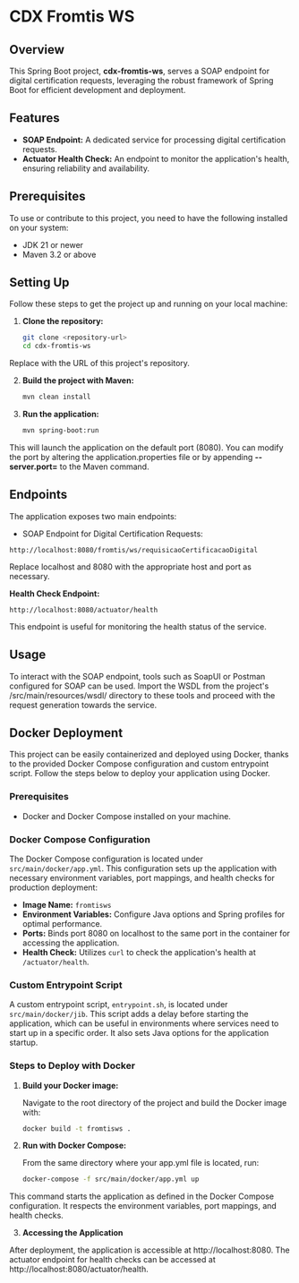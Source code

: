 # CDX Fromtis WS

## Overview

This Spring Boot project, **cdx-fromtis-ws**, serves a SOAP endpoint for digital certification requests, leveraging the robust framework of Spring Boot for efficient development and deployment.

## Features

- **SOAP Endpoint:** A dedicated service for processing digital certification requests.
- **Actuator Health Check:** An endpoint to monitor the application's health, ensuring reliability and availability.

## Prerequisites

To use or contribute to this project, you need to have the following installed on your system:
- JDK 21 or newer
- Maven 3.2 or above

## Setting Up

Follow these steps to get the project up and running on your local machine:

1. **Clone the repository:**
   ```bash
   git clone <repository-url>
   cd cdx-fromtis-ws
   ```  
Replace <repository-url> with the URL of this project's repository.

2. **Build the project with Maven:**
    ```bash
    mvn clean install
    ```

3. **Run the application:**

    ```bash
    mvn spring-boot:run
    ```

This will launch the application on the default port (8080). You can modify the port by altering the application.properties file or by appending **--server.port=<port>** to the Maven command.

## Endpoints

The application exposes two main endpoints:

- SOAP Endpoint for Digital Certification Requests:

```
http://localhost:8080/fromtis/ws/requisicaoCertificacaoDigital
```

Replace localhost and 8080 with the appropriate host and port as necessary.

**Health Check Endpoint:**

```
http://localhost:8080/actuator/health
```

This endpoint is useful for monitoring the health status of the service.

## Usage

To interact with the SOAP endpoint, tools such as SoapUI or Postman configured for SOAP can be used. Import the WSDL from the project's /src/main/resources/wsdl/ directory to these tools and proceed with the request generation towards the service.

## Docker Deployment

This project can be easily containerized and deployed using Docker, thanks to the provided Docker Compose configuration and custom entrypoint script. Follow the steps below to deploy your application using Docker.

### Prerequisites

- Docker and Docker Compose installed on your machine.

### Docker Compose Configuration

The Docker Compose configuration is located under `src/main/docker/app.yml`. This configuration sets up the application with necessary environment variables, port mappings, and health checks for production deployment:

- **Image Name:** `fromtisws`
- **Environment Variables:** Configure Java options and Spring profiles for optimal performance.
- **Ports:** Binds port 8080 on localhost to the same port in the container for accessing the application.
- **Health Check:** Utilizes `curl` to check the application's health at `/actuator/health`.

### Custom Entrypoint Script

A custom entrypoint script, `entrypoint.sh`, is located under `src/main/docker/jib`. This script adds a delay before starting the application, which can be useful in environments where services need to start up in a specific order. It also sets Java options for the application startup.

### Steps to Deploy with Docker

1. **Build your Docker image:**

   Navigate to the root directory of the project and build the Docker image with:

   ```bash
   docker build -t fromtisws .
    ```

2. **Run with Docker Compose:**

    From the same directory where your app.yml file is located, run:

    ```bash
    docker-compose -f src/main/docker/app.yml up
    ```

This command starts the application as defined in the Docker Compose configuration. It respects the environment variables, port mappings, and health checks.

3. **Accessing the Application**

After deployment, the application is accessible at http://localhost:8080. The actuator endpoint for health checks can be accessed at http://localhost:8080/actuator/health.